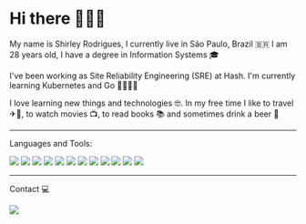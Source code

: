 # Hi there 🙋🏼‍♀️ 

My name is Shirley Rodrigues, I currently live in São Paulo, Brazil 🇧🇷 I am 28 years old, I have a degree in Information Systems 🎓

I've been working as Site Reliability Engineering (SRE) at Hash. I'm currently learning Kubernetes and Go 👩🏼‍💻📖

I love learning new things and technologies 🤓. In my free time I like to travel ✈🧳, to watch movies 📺, to read books 📚 and sometimes drink a beer 🍺

<hr/>

Languages and Tools:

<img src="https://img.shields.io/badge/Linux-FCC624?style=for-the-badge&logo=linux&logoColor=black" style="max-width:100%;"> <img src="https://img.shields.io/badge/Visual_Studio_Code-0078D4?style=for-the-badge&logo=visual%20studio%20code&logoColor=white" style="max-width:100%;"> <img src="https://img.shields.io/badge/Git-F05032?style=for-the-badge&logo=git&logoColor=white" style="max-width:100%;"> <img src="https://img.shields.io/badge/Amazon_AWS-232F3E?style=for-the-badge&logo=amazon-aws&logoColor=white" style="max-width:100%;"> <img src="https://img.shields.io/badge/Terraform-623CE4?style=for-the-badge&logo=terraform&logoColor=white" style="max-width:100%;"> <img src="https://img.shields.io/badge/Ansible-EE0000?style=for-the-badge&logo=ansible&logoColor=white" style="max-width:100%;"> <img src="https://img.shields.io/badge/Jenkins-D24939?style=for-the-badge&logo=jenkins&logoColor=white" style="max-width:100%;"> <img src="https://img.shields.io/badge/Elastic-005571?style=for-the-badge&logo=Elastic&logoColor=white" style="max-width:100%;"> <img src="https://img.shields.io/badge/Docker-2CA5E0?style=for-the-badge&logo=docker&logoColor=white" style="max-width:100%;"> <img src="https://img.shields.io/badge/kubernetes-326ce5.svg?&style=for-the-badge&logo=kubernetes&logoColor=white" style="max-width:100%;"> <img src="https://img.shields.io/badge/Go-00ADD8?style=for-the-badge&logo=go&logoColor=white" style="max-width:100%;"> <img src="https://img.shields.io/badge/Datadog-632CA6?style=for-the-badge&logo=datadog&logoColor=white" style="max-width:100%;">

<hr/>

Contact 💻

<a href="https://www.linkedin.com/in/shirley-rodrigues11" rel="nofollow">
  <img src="https://img.shields.io/badge/LinkedIn-0077B5?style=for-the-badge&logo=linkedin&logoColor=white" style="max-width:100%;">
</a>
